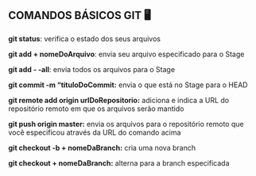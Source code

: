 ## COMANDOS BÁSICOS GIT :desktop_computer:



**git status**: verifica o estado dos seus arquivos

**git add + nomeDoArquivo**: envia seu arquivo especificado para o Stage

**git add - -all**: envia todos os arquivos para o Stage

**git commit -m “tituloDoCommit:** envia o que está no Stage para o HEAD

**git remote add origin urlDoRepositorio:** adiciona e indica a URL do repositório remoto em que os arquivos serão mantido

**git push origin master:** envia os arquivos para o repositório remoto que você especificou através da URL do comando acima

**git checkout -b + nomeDaBranch:** cria uma nova branch

**git checkout + nomeDaBranch:** alterna para a branch especificada





